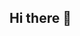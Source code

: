 ## Hi there 👋
  
<!--
**awesomesocks123/awesomesocks123** is a ✨ _special_ ✨ repository because its `README.md` (this file) appears on your GitHub profile.

Here are some ideas to get you started:
- 👋 Hi, I’m @awesomesocks123 or Sopheak 
- 👀 I’m interested in software engineering, artificial intelligence, and a bit of data science
- 🔭 I’m currently building ai + full stack apps
- 🌱 I’m currently learning about artificial intellgience 
-->
